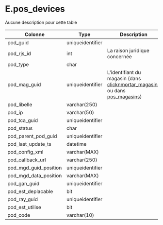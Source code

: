 # E.pos_devices

Aucune description pour cette table

Colonne|Type|Description
---|---|---
pod_guid|uniqueidentifier|
pod_rjs_id|int|La raison juridique concernée 
pod_type|char|
pod_mag_guid|uniqueidentifier|L'identifiant du magasin (dans [clicknmortar_magasins](generated_clicknmortar_magasins.md) ou dans [pos_magasins](generated_pos_magasins.md)) 
pod_libelle|varchar(250)|
pod_ip|varchar(50)|
pod_tca_guid|uniqueidentifier|
pod_status|char|
pod_parent_pod_guid|uniqueidentifier|
pod_last_update_ts|datetime|
pod_config_xml|varchar(MAX)|
pod_callback_url|varchar(250)|
pod_mgd_guid_position|uniqueidentifier|
pod_mgd_data_position|varchar(MAX)|
pod_gan_guid|uniqueidentifier|
pod_est_deplacable|bit|
pod_ray_guid|uniqueidentifier|
pod_est_utilise|bit|
pod_code|varchar(10)|
